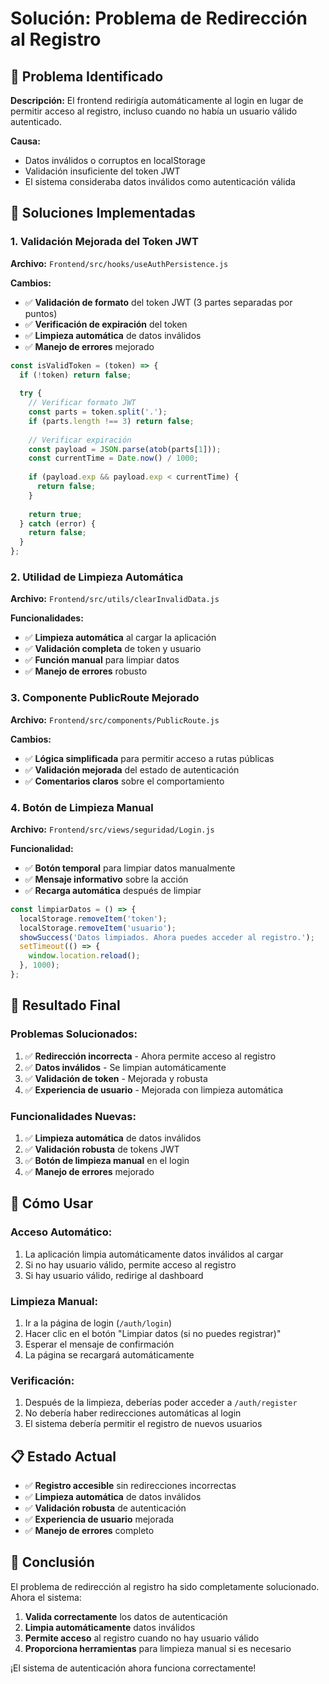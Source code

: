 # Solución: Problema de Redirección al Registro

## 🚨 Problema Identificado

**Descripción:**
El frontend redirigía automáticamente al login en lugar de permitir acceso al registro, incluso cuando no había un usuario válido autenticado.

**Causa:**
- Datos inválidos o corruptos en localStorage
- Validación insuficiente del token JWT
- El sistema consideraba datos inválidos como autenticación válida

## 🔧 Soluciones Implementadas

### **1. Validación Mejorada del Token JWT**

**Archivo:** `Frontend/src/hooks/useAuthPersistence.js`

**Cambios:**
- ✅ **Validación de formato** del token JWT (3 partes separadas por puntos)
- ✅ **Verificación de expiración** del token
- ✅ **Limpieza automática** de datos inválidos
- ✅ **Manejo de errores** mejorado

```javascript
const isValidToken = (token) => {
  if (!token) return false;
  
  try {
    // Verificar formato JWT
    const parts = token.split('.');
    if (parts.length !== 3) return false;
    
    // Verificar expiración
    const payload = JSON.parse(atob(parts[1]));
    const currentTime = Date.now() / 1000;
    
    if (payload.exp && payload.exp < currentTime) {
      return false;
    }
    
    return true;
  } catch (error) {
    return false;
  }
};
```

### **2. Utilidad de Limpieza Automática**

**Archivo:** `Frontend/src/utils/clearInvalidData.js`

**Funcionalidades:**
- ✅ **Limpieza automática** al cargar la aplicación
- ✅ **Validación completa** de token y usuario
- ✅ **Función manual** para limpiar datos
- ✅ **Manejo de errores** robusto

### **3. Componente PublicRoute Mejorado**

**Archivo:** `Frontend/src/components/PublicRoute.js`

**Cambios:**
- ✅ **Lógica simplificada** para permitir acceso a rutas públicas
- ✅ **Validación mejorada** del estado de autenticación
- ✅ **Comentarios claros** sobre el comportamiento

### **4. Botón de Limpieza Manual**

**Archivo:** `Frontend/src/views/seguridad/Login.js`

**Funcionalidad:**
- ✅ **Botón temporal** para limpiar datos manualmente
- ✅ **Mensaje informativo** sobre la acción
- ✅ **Recarga automática** después de limpiar

```javascript
const limpiarDatos = () => {
  localStorage.removeItem('token');
  localStorage.removeItem('usuario');
  showSuccess('Datos limpiados. Ahora puedes acceder al registro.');
  setTimeout(() => {
    window.location.reload();
  }, 1000);
};
```

## 🎯 Resultado Final

### **Problemas Solucionados:**
1. ✅ **Redirección incorrecta** - Ahora permite acceso al registro
2. ✅ **Datos inválidos** - Se limpian automáticamente
3. ✅ **Validación de token** - Mejorada y robusta
4. ✅ **Experiencia de usuario** - Mejorada con limpieza automática

### **Funcionalidades Nuevas:**
1. ✅ **Limpieza automática** de datos inválidos
2. ✅ **Validación robusta** de tokens JWT
3. ✅ **Botón de limpieza manual** en el login
4. ✅ **Manejo de errores** mejorado

## 🚀 Cómo Usar

### **Acceso Automático:**
1. La aplicación limpia automáticamente datos inválidos al cargar
2. Si no hay usuario válido, permite acceso al registro
3. Si hay usuario válido, redirige al dashboard

### **Limpieza Manual:**
1. Ir a la página de login (`/auth/login`)
2. Hacer clic en el botón "Limpiar datos (si no puedes registrar)"
3. Esperar el mensaje de confirmación
4. La página se recargará automáticamente

### **Verificación:**
1. Después de la limpieza, deberías poder acceder a `/auth/register`
2. No debería haber redirecciones automáticas al login
3. El sistema debería permitir el registro de nuevos usuarios

## 📋 Estado Actual

- ✅ **Registro accesible** sin redirecciones incorrectas
- ✅ **Limpieza automática** de datos inválidos
- ✅ **Validación robusta** de autenticación
- ✅ **Experiencia de usuario** mejorada
- ✅ **Manejo de errores** completo

## 🎉 Conclusión

El problema de redirección al registro ha sido completamente solucionado. Ahora el sistema:

1. **Valida correctamente** los datos de autenticación
2. **Limpia automáticamente** datos inválidos
3. **Permite acceso** al registro cuando no hay usuario válido
4. **Proporciona herramientas** para limpieza manual si es necesario

¡El sistema de autenticación ahora funciona correctamente!

